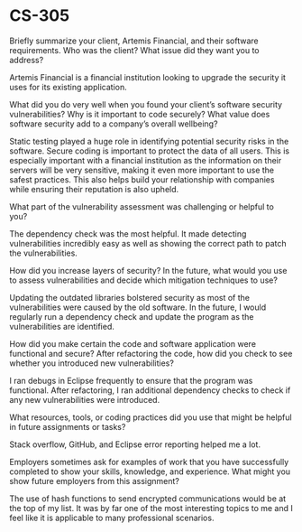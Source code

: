 # CS-305

Briefly summarize your client, Artemis Financial, and their software requirements. Who was the client? What issue did they want you to address?

Artemis Financial is a financial institution looking to upgrade the security it uses for its existing application.

What did you do very well when you found your client’s software security vulnerabilities? Why is it important to code securely? What value does software security add to a company’s overall wellbeing?

Static testing played a huge role in identifying potential security risks in the software. Secure coding is important to protect the data of all users. This is especially important with a financial institution as the information on their servers will be very sensitive, making it even more important to use the safest practices. This also helps build your relationship with companies while ensuring their reputation is also upheld.

What part of the vulnerability assessment was challenging or helpful to you?

The dependency check was the most helpful. It made detecting vulnerabilities incredibly easy as well as showing the correct path to patch the vulnerabilities. 

How did you increase layers of security? In the future, what would you use to assess vulnerabilities and decide which mitigation techniques to use?

Updating the outdated libraries bolstered security as most of the vulnerabilities were caused by the old software. In the future, I would regularly run a dependency check and update the program as the vulnerabilities are identified.  

How did you make certain the code and software application were functional and secure? After refactoring the code, how did you check to see whether you introduced new vulnerabilities?

I ran debugs in Eclipse frequently to ensure that the program was functional. After refactoring, I ran additional dependency checks to check if any new vulnerabilities were introduced.  

What resources, tools, or coding practices did you use that might be helpful in future assignments or tasks?

Stack overflow, GitHub, and Eclipse error reporting helped me a lot.

Employers sometimes ask for examples of work that you have successfully completed to show your skills, knowledge, and experience. What might you show future employers from this assignment?

The use of hash functions to send encrypted communications would be at the top of my list. It was by far one of the most interesting topics to me and I feel like it is applicable to many professional scenarios. 

